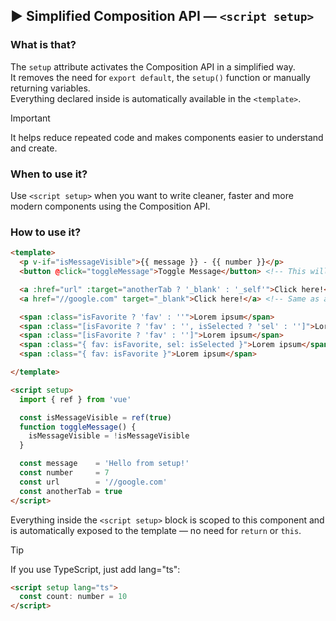 ## ▶ Simplified Composition API — `<script setup>`

### What is that?

The `setup` attribute activates the Composition API in a simplified way.<br>
It removes the need for `export default`, the `setup()` function or manually returning variables.<br>
Everything declared inside is automatically available in the `<template>`.

> [!important]
> It helps reduce repeated code and makes components easier to understand and create.

### When to use it?

Use `<script setup>` when you want to write cleaner, faster and more modern components using the Composition API.

### How to use it?

```html
<template>
  <p v-if="isMessageVisible">{{ message }} - {{ number }}</p>
  <button @click="toggleMessage">Toggle Message</button> <!-- This will hide/show the `<p>` content above -->

  <a :href="url" :target="anotherTab ? '_blank' : '_self'">Click here!</a>
  <a href="//google.com" target="_blank">Click here!</a> <!-- Same as above -->

  <span :class="isFavorite ? 'fav' : ''">Lorem ipsum</span>
  <span :class="[isFavorite ? 'fav' : '', isSelected ? 'sel' : '']">Lorem ipsum</span>
  <span :class="[isFavorite ? 'fav' : '']">Lorem ipsum</span>
  <span :class="{ fav: isFavorite, sel: isSelected }">Lorem ipsum</span>
  <span :class="{ fav: isFavorite }">Lorem ipsum</span>

</template>

<script setup>
  import { ref } from 'vue'

  const isMessageVisible = ref(true)
  function toggleMessage() {
    isMessageVisible = !isMessageVisible
  }

  const message    = 'Hello from setup!'
  const number     = 7
  const url        = '//google.com'
  const anotherTab = true
</script>
```

Everything inside the `<script setup>` block is scoped to this component and is automatically exposed to the template — no need for `return` or `this`.

> [!tip]
> If you use TypeScript, just add lang="ts":
```html
<script setup lang="ts">
  const count: number = 10
</script>
```
